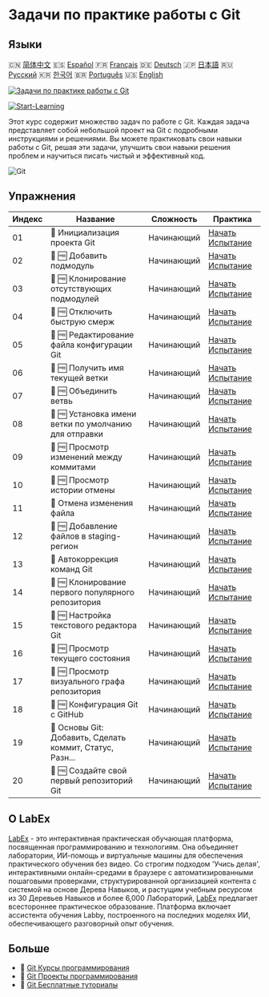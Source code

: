 # Задачи по практике работы с Git

## Языки

🇨🇳 [简体中文](README_zh.md) 🇪🇸 [Español](README_es.md) 🇫🇷 [Français](README_fr.md) 🇩🇪 [Deutsch](README_de.md) 🇯🇵 [日本語](README_ja.md) 🇷🇺 [Русский](README_ru.md) 🇰🇷 [한국어](README_ko.md) 🇧🇷 [Português](README_pt.md) 🇺🇸 [English](README.md) 

[![Задачи по практике работы с Git](https://cover-creator.labex.io/git-practice-challenges.png?lang=ru)](https://labex.io/ru/courses/git-practice-challenges)

[![Start-Learning](https://img.shields.io/badge/Start-Learning-whitesmoke?style=for-the-badge)](https://labex.io/ru/courses/git-practice-challenges)

Этот курс содержит множество задач по работе с Git. Каждая задача представляет собой небольшой проект на Git с подробными инструкциями и решениями. Вы можете практиковать свои навыки работы с Git, решая эти задачи, улучшить свои навыки решения проблем и научиться писать чистый и эффективный код.

![Git](https://img.shields.io/badge/Git-whitesmoke?style=for-the-badge&logo=git)


## Упражнения

|   Индекс | Название                                                  | Сложность   | Практика                                                                                                                                                    |
|----------|-----------------------------------------------------------|-------------|-------------------------------------------------------------------------------------------------------------------------------------------------------------|
|       01 | 🎯  Инициализация проекта Git                             | Начинающий  | <a target='_blank' href='https://labex.io/ru/labs/git-initialize-git-project-385166?course=git-practice-challenges'>Начать Испытание</a>                    |
|       02 | 🎯 🆓 Добавить подмодуль                                  | Начинающий  | <a target='_blank' href='https://labex.io/ru/labs/add-a-submodule-12611?course=git-practice-challenges'>Начать Испытание</a>                                |
|       03 | 🎯 🆓 Клонирование отсутствующих подмодулей               | Начинающий  | <a target='_blank' href='https://labex.io/ru/labs/clone-missing-submodules-12620?course=git-practice-challenges'>Начать Испытание</a>                       |
|       04 | 🎯 🆓 Отключить быструю смерж                             | Начинающий  | <a target='_blank' href='https://labex.io/ru/labs/disable-fast-forward-merging-12642?course=git-practice-challenges'>Начать Испытание</a>                   |
|       05 | 🎯 🆓 Редактирование файла конфигурации Git               | Начинающий  | <a target='_blank' href='https://labex.io/ru/labs/edit-git-configuration-file-12645?course=git-practice-challenges'>Начать Испытание</a>                    |
|       06 | 🎯 🆓 Получить имя текущей ветки                          | Начинающий  | <a target='_blank' href='https://labex.io/ru/labs/get-the-current-branch-name-12633?course=git-practice-challenges'>Начать Испытание</a>                    |
|       07 | 🎯 🆓 Объединить ветвь                                    | Начинающий  | <a target='_blank' href='https://labex.io/ru/labs/merge-a-branch-12655?course=git-practice-challenges'>Начать Испытание</a>                                 |
|       08 | 🎯 🆓 Установка имени ветки по умолчанию для отправки     | Начинающий  | <a target='_blank' href='https://labex.io/ru/labs/set-default-push-branch-name-12672?course=git-practice-challenges'>Начать Испытание</a>                   |
|       09 | 🎯 🆓 Просмотр изменений между коммитами                  | Начинающий  | <a target='_blank' href='https://labex.io/ru/labs/view-changes-between-commits-12684?course=git-practice-challenges'>Начать Испытание</a>                   |
|       10 | 🎯 🆓 Просмотр истории отмены                             | Начинающий  | <a target='_blank' href='https://labex.io/ru/labs/view-undo-history-12696?course=git-practice-challenges'>Начать Испытание</a>                              |
|       11 | 🎯  Отмена изменения файла                                | Начинающий  | <a target='_blank' href='https://labex.io/ru/labs/git-cancel-file-change-387714?course=git-practice-challenges'>Начать Испытание</a>                        |
|       12 | 🎯 🆓 Добавление файлов в staging-регион                  | Начинающий  | <a target='_blank' href='https://labex.io/ru/labs/add-files-to-the-staging-area-12675?course=git-practice-challenges'>Начать Испытание</a>                  |
|       13 | 🎯  Автокоррекция команд Git                              | Начинающий  | <a target='_blank' href='https://labex.io/ru/labs/autocorrect-git-commands-12614?course=git-practice-challenges'>Начать Испытание</a>                       |
|       14 | 🎯 🆓 Клонирование первого популярного репозитория        | Начинающий  | <a target='_blank' href='https://labex.io/ru/labs/clone-the-first-trending-repository-12621?course=git-practice-challenges'>Начать Испытание</a>            |
|       15 | 🎯 🆓 Настройка текстового редактора Git                  | Начинающий  | <a target='_blank' href='https://labex.io/ru/labs/configure-the-git-text-editor-12673?course=git-practice-challenges'>Начать Испытание</a>                  |
|       16 | 🎯 🆓 Просмотр текущего состояния                         | Начинающий  | <a target='_blank' href='https://labex.io/ru/labs/view-current-status-12695?course=git-practice-challenges'>Начать Испытание</a>                            |
|       17 | 🎯 🆓 Просмотр визуального графа репозитория              | Начинающий  | <a target='_blank' href='https://labex.io/ru/labs/view-a-visual-graph-of-the-repository-12685?course=git-practice-challenges'>Начать Испытание</a>          |
|       18 | 🎯 🆓 Конфигурация Git с GitHub                           | Начинающий  | <a target='_blank' href='https://labex.io/ru/labs/git-git-configuration-with-github-23?course=git-practice-challenges'>Начать Испытание</a>                 |
|       19 | 🎯  Основы Git: Добавить, Сделать коммит, Статус, Разн... | Начинающий  | <a target='_blank' href='https://labex.io/ru/labs/shell-git-fundamentals-add-commit-status-diff-387715?course=git-practice-challenges'>Начать Испытание</a> |
|       20 | 🎯 🆓 Создайте свой первый репозиторий Git                | Начинающий  | <a target='_blank' href='https://labex.io/ru/labs/create-your-first-git-repository-12632?course=git-practice-challenges'>Начать Испытание</a>               |

## О LabEx

[LabEx](https://labex.io) - это интерактивная практическая обучающая платформа, посвященная программированию и технологиям. Она объединяет лаборатории, ИИ-помощь и виртуальные машины для обеспечения практического обучения без видео. Со строгим подходом 'Учись делая', интерактивными онлайн-средами в браузере с автоматизированными пошаговыми проверками, структурированной организацией контента с системой на основе Дерева Навыков, и растущим учебным ресурсом из 30 Деревьев Навыков и более 6,000 Лабораторий, [LabEx](https://labex.io) предлагает всестороннее практическое образование. Платформа включает ассистента обучения Labby, построенного на последних моделях ИИ, обеспечивающего разговорный опыт обучения.

## Больше

- 🔗 [Git Курсы программирования](https://github.com/labex-labs/awesome-programming-courses)
- 🔗 [Git Проекты программирования](https://github.com/labex-labs/awesome-programming-projects)
- 🔗 [Git Бесплатные туториалы](https://github.com/labex-labs/git-free-tutorials)

